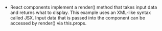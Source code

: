 - React components implement a render() method that takes input data and returns what to display. This example uses an XML-like syntax called JSX. Input data that is passed into the component can be accessed by render() via this.props.
